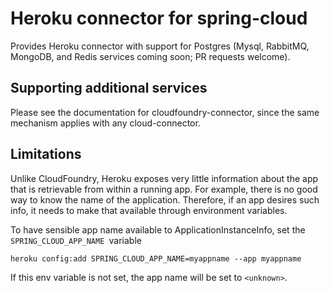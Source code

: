 Heroku connector for spring-cloud
=======================================

Provides Heroku connector with support for Postgres (Mysql, RabbitMQ, MongoDB, and Redis services coming soon;
PR requests welcome).

Supporting additional services
------------------------------
Please see the documentation for cloudfoundry-connector, since the same mechanism applies with any cloud-connector.

Limitations
-----------
Unlike CloudFoundry, Heroku exposes very little information about the app that is retrievable from within a running app.
For example, there is no good way to know the name of the application. Therefore, if an app desires such info, it 
needs to make that available through environment variables.

To have sensible app name available to ApplicationInstanceInfo, set the `SPRING_CLOUD_APP_NAME `variable
  
    heroku config:add SPRING_CLOUD_APP_NAME=myappname --app myappname
    
If this env variable is not set, the app name will be set to `<unknown>`.